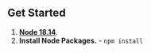 ## Get Started

1. **[Node 18.14](https://nodejs.org)**.
2. **Install Node Packages.** - `npm install`
